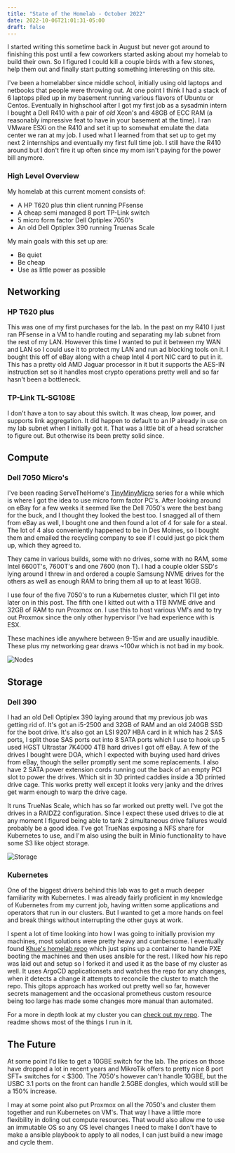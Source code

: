 ```yaml
---
title: "State of the Homelab - October 2022"
date: 2022-10-06T21:01:31-05:00
draft: false
---
```


I started writing this sometime back in August but never got around to finishing this post until
a few coworkers started asking about my homelab to build their own. So I figured I could kill a
couple birds with a few stones, help them out and finally start putting something interesting
on this site.

I've been a homelabber since middle school, initially using old laptops and netbooks that people
were throwing out. At one point I think I had a stack of 6 laptops piled up in my basement running
various flavors of Ubuntu or Centos. Eventually in highschool after I got my first job as a sysadmin
intern I bought a Dell R410 with a pair of *old* Xeon's and 48GB of ECC RAM (a reasonably impressive feat
to have in your basement at the time). I ran VMware ESXi on the R410 and set it up to somewhat emulate
the data center we ran at my job. I used what I learned from that set up to get my next 2 
internships and eventually my first full time job. I still have the R410 around but I don't fire it
up often since my mom isn't paying for the power bill anymore. 

### High Level Overview
My homelab at this current moment consists of:
 - A HP T620 plus thin client running PFsense
 - A cheap semi managed 8 port TP-Link switch
 - 5 micro form factor Dell Optiplex 7050's
 - An old Dell Optiplex 390 running Truenas Scale

My main goals with this set up are:
 - Be quiet
 - Be cheap
 - Use as little power as possible

## Networking
### HP T620 plus
This was one of my first purchases for the lab. In the past on my R410 I just ran PFsense in a VM to handle
routing and separating my lab subnet from the rest of my LAN. However this time I wanted to put it between 
my WAN and LAN so I could use it to protect my LAN and run ad blocking tools on it. I bought this off of
eBay along with a cheap Intel 4 port NIC card to put in it. This has a pretty old AMD Jaguar processor in it
but it supports the AES-IN instruction set so it handles most crypto operations pretty well and so far hasn't
been a bottleneck. 

### TP-Link TL-SG108E
I don't have a ton to say about this switch. It was cheap, low power, and supports link aggregation.
It did happen to default to an IP already in use on my lab subnet when I initially got it. That was a little
bit of a head scratcher to figure out. But otherwise its been pretty solid since.

## Compute
### Dell 7050 Micro's
I've been reading ServeTheHome's [TinyMinyMicro](https://www.servethehome.com/tag/tinyminimicro/) 
series for a while which is where I got the idea to use micro form factor PC's. After looking around 
on eBay for a few weeks it seemed like the Dell 7050's were the best bang for the buck, and I thought 
they looked the best too. I snagged all of them from eBay as well, I bought one
and then found a lot of 4 for sale for a steal. The lot of 4 also conveniently happened to be in Des Moines, so I 
bought them and emailed the recycling company to see if I could just go pick them up, which they agreed to.

They came in various builds, some with no drives, some with no RAM, some Intel 6600T's, 7600T's and one 7600 (non T). 
I had a couple older SSD's lying around I threw in and ordered a couple Samsung NVME drives for the others as well 
as enough RAM to bring them all up to at least 16GB.

I use four of the five 7050's to run a Kubernetes cluster, which I'll get into later on in this post.
The fifth one I kitted out with a 1TB NVME drive and 32GB of RAM to run Proxmox on. I use this to host various VM's
and to try out Proxmox since the only other hypervisor I've had experience with is ESX.

These machines idle anywhere between 9-15w and are usually inaudible. These plus my networking gear draws ~100w which
is not bad in my book.

![Nodes](/images/nodes.jpeg)

## Storage
### Dell 390
I had an old Dell Optiplex 390 laying around that my previous job was getting rid of. It's got an i5-2500 and 
32GB of RAM and an old 240GB SSD for the boot drive. It's also got an LSI 9207 HBA card in it which has 2 SAS ports,
I split those SAS ports out into 8 SATA ports which I use to hook up 5 used HGST Ultrastar 7K4000 4TB hard drives I got
off eBay. A few of the drives I bought were DOA, which I expected with buying used hard drives from eBay, though the 
seller promptly sent me some replacements. I also have 2 SATA power extension cords running out the back of an empty 
PCI slot to power the drives. Which sit in 3D printed caddies inside a 3D printed drive cage. This works pretty well 
except it looks very janky and the drives get warm enough to warp the drive cage. 

It runs TrueNas Scale, which has so far worked out pretty well. I've got the drives in a RAIDZ2 configuration.
Since I expect these used drives to die at any moment I figured being able to tank 2 simultaneous drive failures 
would probably be a good idea. I've got TrueNas exposing a NFS share for Kubernetes to use, and I'm also using the 
built in Minio functionality to have some S3 like object storage.

![Storage](/images/storage.jpeg)

### Kubernetes
One of the biggest drivers behind this lab was to get a much deeper familiarity with Kubernetes. I was already fairly 
proficient in my knowledge of Kubernetes from my current job, having written some applications and operators that 
run in our clusters. But I wanted to get a more hands on feel and break things without interrupting the other guys
at work. 

I spent a lot of time looking into how I was going to initially provision my machines, most solutions were pretty heavy
and cumbersome. I eventually found [Khue's homelab repo](https://github.com/khuedoan/homelab) which just spins up a 
container to handle PXE booting the machines and then uses ansible for the rest. I liked how his repo was laid out 
and setup so I forked it and used it as the base of my cluster as well. It uses ArgoCD applicationsets and watches
the repo for any changes, when it detects a change it attempts to reconcile the cluster to match the repo. This gitops
approach has worked out pretty well so far, however secrets management and the occasional prometheus custom resource
being too large has made some changes more manual than automated. 

For a more in depth look at my cluster you can [check out my repo](https://github.com/zanehala/homelab). 
The readme shows most of the things I run in it.

## The Future
At some point I'd like to get a 10GBE switch for the lab. The prices on those have dropped a lot in recent years and
MikroTik offers to pretty nice 8 port SFT+ switches for < $300. The 7050's however can't handle 10GBE, but the USBC 3.1 
ports on the front can handle 2.5GBE dongles, which would still be a 150% increase.

I may at some point also put Proxmox on all the 7050's and cluster them together and run Kubernetes on VM's. That way I
have a little more flexibility in doling out compute resources. That would also allow me to use an immutable OS so any 
OS level changes I need to make I don't have to make a ansible playbook to apply to all nodes, I can just build a new image
and cycle them.